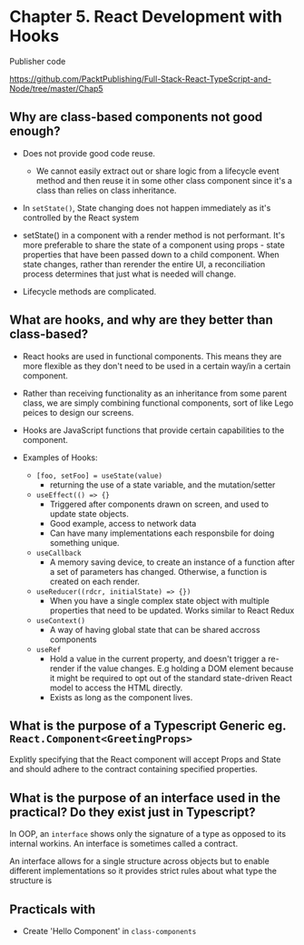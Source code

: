 # Chapter 5. React Development with Hooks

Publisher code

https://github.com/PacktPublishing/Full-Stack-React-TypeScript-and-Node/tree/master/Chap5

## Why are class-based components not good enough?

- Does not provide good code reuse.

  - We cannot easily extract out or share logic from a lifecycle event method and then reuse it in some other class component since it's a class than relies on class inheritance.

- In `setState()`, State changing does not happen immediately as it's controlled by the React system

- setState() in a component with a render method is not performant. It's more preferable to share the state of a component using props - state properties that have been passed down to a child component. When state changes, rather than rerender the entire UI, a reconciliation process determines that just what is needed will change.

- Lifecycle methods are complicated.

## What are hooks, and why are they better than class-based?

- React hooks are used in functional components. This means they are more flexible as they don't need to be used in a certain way/in a certain component.

- Rather than receiving functionality as an inheritance from some parent class, we are simply combining functional components, sort of like Lego peices to design our screens.

- Hooks are JavaScript functions that provide certain capabilities to the component.

- Examples of Hooks:
  - `[foo, setFoo] = useState(value)`
    - returning the use of a state variable, and the mutation/setter
  - `useEffect(() => {}`
    - Triggered after components drawn on screen, and used to update state objects.
    - Good example, access to network data
    - Can have many implementations each responsbile for doing something unique.
  - `useCallback`
    - A memory saving device, to create an instance of a function after a set of parameters has changed. Otherwise, a function is created on each render.
  - `useReducer((rdcr, initialState) => {})`
    - When you have a single complex state object with multiple properties that need to be updated. Works similar to React Redux
  - `useContext()`
    - A way of having global state that can be shared accross components
  - `useRef`
    - Hold a value in the current property, and doesn't trigger a re-render if the value changes. E.g holding a DOM element because it might be required to opt out of the standard state-driven React model to access the HTML directly.
    - Exists as long as the component lives.

## What is the purpose of a Typescript Generic eg. `React.Component<GreetingProps>`

Explitly specifying that the React component will accept Props and State and should adhere to the contract containing specified properties.

## What is the purpose of an interface used in the practical? Do they exist just in Typescript?

In OOP, an `interface` shows only the signature of a type as opposed to its internal workins. An interface is sometimes called a contract.

An interface allows for a single structure across objects but to enable different implementations so it provides strict rules about what type the structure is

## Practicals with

- Create 'Hello Component' in `class-components`
